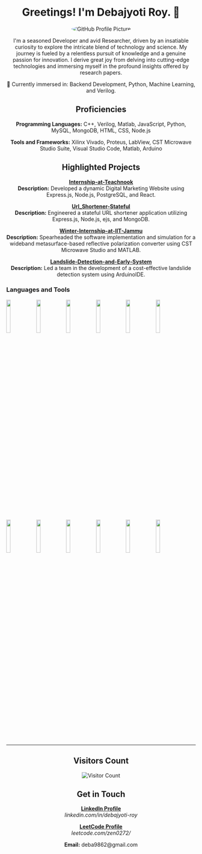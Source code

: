 <!-- Add GitHub Profile Picture -->
<h1 align="center">Greetings! I'm Debajyoti Roy. 👋</h1>
<p align="center">
  <img src="https://github.com/deba0272/deba0272/assets/95994802/9119f520-f6f3-4704-90f9-54df6510fcb3" alt="GitHub Profile Picture" style="border-radius: 50%;">
</p>

<!-- Add Introduction -->
<p align="center">
  I'm a seasoned Developer and avid Researcher, driven by an insatiable curiosity to explore the intricate blend of technology and science. My journey is fueled by a relentless pursuit of knowledge and a genuine passion for innovation. I derive great joy from delving into cutting-edge technologies and immersing myself in the profound insights offered by research papers.
</p>

<!-- Add Interests -->
<p align="center">
  🧠 Currently immersed in: Backend Development, Python, Machine Learning, and Verilog.
</p>

<!-- Add Languages and Tools -->
<h2 align="center">Proficiencies</h2>

<!-- Add Programming Languages -->
<p align="center">
  <b>Programming Languages:</b> C++, Verilog, Matlab, JavaScript, Python, MySQL, MongoDB, HTML, CSS, Node.js
</p>

<!-- Add Tools and Frameworks -->
<p align="center">
  <b>Tools and Frameworks:</b> Xilinx Vivado, Proteus, LabView, CST Microwave Studio Suite, Visual Studio Code, Matlab, Arduino
</p>

<!-- Add Repositories -->
<h2 align="center">Highlighted Projects</h2>

<!-- Add Internship-at-Teachnook -->
<p align="center">
  <a href="https://github.com/deba0272/Internship-at-Teachnook"><b>Internship-at-Teachnook</b></a><br>
  <b>Description:</b> Developed a dynamic Digital Marketing Website using Express.js, Node.js, PostgreSQL, and React.
</p>

<!-- Add Url_Shortener-Stateful -->
<p align="center">
  <a href="https://github.com/deba0272/Url_Shortener-Stateful"><b>Url_Shortener-Stateful</b></a><br>
  <b>Description:</b> Engineered a stateful URL shortener application utilizing Express.js, Node.js, ejs, and MongoDB.
</p>

<!-- Add Winter-Internship-at-IIT-Jammu -->
<p align="center">
  <a href="https://github.com/deba0272/Winter-Internship-at-IIT-Jammu"><b>Winter-Internship-at-IIT-Jammu</b></a><br>
  <b>Description:</b> Spearheaded the software implementation and simulation for a wideband metasurface-based reflective polarization converter using CST Microwave Studio and MATLAB.
</p>

<!-- Add Landslide-Detection-and-Early-System -->
<p align="center">
  <a href="https://github.com/deba0272/Landslide-Detection-and-Early-System"><b>Landslide-Detection-and-Early-System</b></a><br>
  <b>Description:</b> Led a team in the development of a cost-effective landslide detection system using ArduinoIDE.
</p>

### Languages and Tools

<p>
 
   <code><img width="15%" src="https://www.vectorlogo.zone/logos/ni/ni-ar21.svg"></code>
    <code><img width="15%" src="https://www.vectorlogo.zone/logos/visualstudio_code/visualstudio_code-ar21.svg"></code>
  <code><img width="15%" src="https://www.vectorlogo.zone/logos/python/python-ar21.svg"></code>
 <code><img width="15%" src="https://www.vectorlogo.zone/logos/javascript/javascript-ar21.svg"></code>
  <code><img width="15%" src="https://www.vectorlogo.zone/logos/w3_html5/w3_html5-ar21.svg"></code>
 <code><img width="15%" src="https://www.vectorlogo.zone/logos/w3_css/w3_css-ar21.svg"></code>
   <code><img width="15%" src="https://www.vectorlogo.zone/logos/getbootstrap/getbootstrap-ar21.svg"></code>
  <code><img width="15%" src="https://www.vectorlogo.zone/logos/nodejs/nodejs-ar21.svg"></code>
  <code><img width="15%" src="https://www.vectorlogo.zone/logos/mongodb/mongodb-ar21.svg"></code>
    <code><img width="15%" src="https://www.vectorlogo.zone/logos/mysql/mysql-ar21.svg"></code>
  <code><img width="15%" src="https://www.vectorlogo.zone/logos/jupyter/jupyter-ar21.svg"></code>
  <code><img width="15%" src="https://www.vectorlogo.zone/logos/git-scm/git-scm-ar21.svg"></code>

 
 
 -----
<!-- Add Visitors Count -->
<h2 align="center">Visitors Count</h2>
<p align="center">
  <img src="https://profile-counter.glitch.me/deba0272/count.svg" alt="Visitor Count">
</p>

<!-- Add Get in Touch -->
<h2 align="center">Get in Touch</h2>

<!-- Add LinkedIn -->
<p align="center">
  <a href="https://www.linkedin.com/in/debajyoti-roy-a1a7bb230/"><b>LinkedIn Profile</b></a><br>
  <i>linkedin.com/in/debajyoti-roy</i>
</p>

<!-- Add LeetCode -->
<p align="center">
  <a href="https://leetcode.com/zen0272/"><b>LeetCode Profile</b></a><br>
  <i>leetcode.com/zen0272/</i>
</p>

<!-- Add Email -->
<p align="center">
  <b>Email:</b> deba9862@gmail.com
</p>

